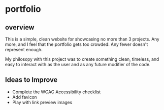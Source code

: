 # portfolio
## overview

This is a simple, clean website for showcasing no more than 3 projects. Any more, and I feel that the portfolio gets too crowded. Any fewer doesn't represent enough.

My philosopy with this project was to create something clean, timeless, and easy to interact with as the user and as any future modifier of the code.

## Ideas to Improve
- Complete the WCAG Accessibility checklist
- Add favicon
- Play with link preview images

